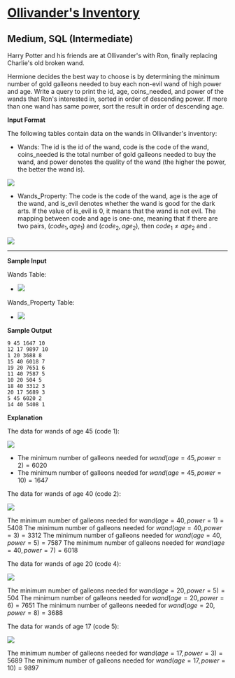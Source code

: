 # [Ollivander's Inventory](https://www.hackerrank.com/challenges/harry-potter-and-wands/problem?isFullScreen=true)

## Medium, SQL (Intermediate)
Harry Potter and his friends are at Ollivander's with Ron, finally replacing Charlie's old broken wand.

Hermione decides the best way to choose is by determining the minimum number of gold galleons needed to buy each non-evil wand of high power and age. Write a query to print the id, age, coins_needed, and power of the wands that Ron's interested in, sorted in order of descending power. If more than one wand has same power, sort the result in order of descending age.

**Input Format**

The following tables contain data on the wands in Ollivander's inventory:

- Wands: The id is the id of the wand, code is the code of the wand, coins_needed is the total number of gold galleons needed to buy the wand, and power denotes the quality of the wand (the higher the power, the better the wand is). 

![](https://s3.amazonaws.com/hr-challenge-images/19502/1458538092-b2a8163a74-ScreenShot2016-03-08at12.13.39AM.png)

- Wands_Property: The code is the code of the wand, age is the age of the wand, and is_evil denotes whether the wand is good for the dark arts. If the value of is_evil is 0, it means that the wand is not evil. The mapping between code and age is one-one, meaning that if there are two pairs, $(code_1, age_1)$ and $(code_2, age_2)$, then $code_1 ≠ age_2$ and .

![](https://s3.amazonaws.com/hr-challenge-images/19502/1458538221-18c4092b7d-ScreenShot2016-03-08at12.13.53AM.png)

---

**Sample Input**

Wands Table: 

- ![](https://s3.amazonaws.com/hr-challenge-images/19502/1458538559-51bf29644e-ScreenShot2016-03-21at10.34.41AM.png)

Wands_Property Table: 

- ![](https://s3.amazonaws.com/hr-challenge-images/19502/1458538583-fd514566f9-ScreenShot2016-03-21at10.34.28AM.png)

**Sample Output**
```
9 45 1647 10
12 17 9897 10
1 20 3688 8
15 40 6018 7
19 20 7651 6
11 40 7587 5
10 20 504 5
18 40 3312 3
20 17 5689 3
5 45 6020 2
14 40 5408 1
```

**Explanation**

The data for wands of age 45 (code 1): 

![](https://s3.amazonaws.com/hr-challenge-images/19502/1458539700-2f319702ab-ScreenShot2016-03-21at11.23.06AM.png)

- The minimum number of galleons needed for $wand(age = 45, power = 2) = 6020$
- The minimum number of galleons needed for $wand(age = 45, power = 10) = 1647$

The data for wands of age 40 (code 2): 

![](https://s3.amazonaws.com/hr-challenge-images/19502/1458539909-ab79f7ff95-ScreenShot2016-03-21at11.23.14AM.png)

The minimum number of galleons needed for $wand(age = 40, power = 1) = 5408$
The minimum number of galleons needed for $wand(age = 40, power = 3) = 3312$
The minimum number of galleons needed for $wand(age = 40, power = 5) = 7587$ 
The minimum number of galleons needed for $wand(age = 40, power = 7) = 6018$


The data for wands of age 20 (code 4): 

![](https://s3.amazonaws.com/hr-challenge-images/19502/1458540035-d950b9c900-ScreenShot2016-03-21at11.23.25AM.png)

The minimum number of galleons needed for $wand(age = 20, power = 5) = 504$
The minimum number of galleons needed for $wand(age = 20, power = 6) = 7651$
The minimum number of galleons needed for $wand(age = 20, power = 8) = 3688$

The data for wands of age 17 (code 5): 

![](https://s3.amazonaws.com/hr-challenge-images/19502/1458540132-79fd7b916b-ScreenShot2016-03-21at11.23.34AM.png)

The minimum number of galleons needed for $wand(age = 17, power = 3) = 5689$
The minimum number of galleons needed for $wand(age = 17, power = 10) = 9897$
